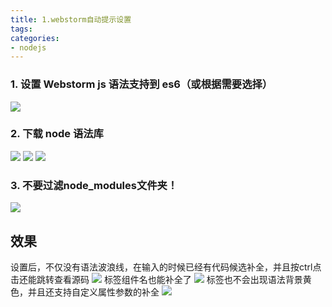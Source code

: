 ```yaml
---
title: 1.webstorm自动提示设置
tags:
categories:
- nodejs
---
```


### 1. 设置 Webstorm js 语法支持到 es6（或根据需要选择）
![](1.png)

### 2. 下载 node 语法库
![](2.png)
![](3.png)
![](4.png)

### 3. 不要过滤node_modules文件夹！
![](5.png)

## 效果
设置后，不仅没有语法波浪线，在输入的时候已经有代码候选补全，并且按ctrl点击还能跳转查看源码
![](6.png)
标签组件名也能补全了
![](7.png)
标签也不会出现语法背景黄色，并且还支持自定义属性参数的补全
![](8.png)
